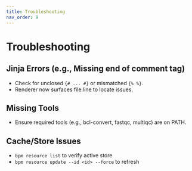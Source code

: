```yaml
---
title: Troubleshooting
nav_order: 9
---
```


# Troubleshooting

## Jinja Errors (e.g., Missing end of comment tag)
- Check for unclosed `{# ... #}` or mismatched `{% %}`.
- Renderer now surfaces file:line to locate issues.

## Missing Tools
- Ensure required tools (e.g., bcl-convert, fastqc, multiqc) are on PATH.

## Cache/Store Issues
- `bpm resource list` to verify active store
- `bpm resource update --id <id> --force` to refresh

